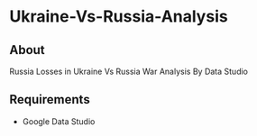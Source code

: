 # Ukraine-Vs-Russia-Analysis

## About
Russia Losses in Ukraine Vs Russia War Analysis By Data Studio

## Requirements

 * Google Data Studio


